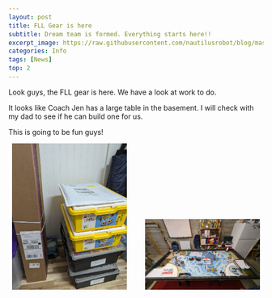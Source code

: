 ```yaml
---
layout: post
title: FLL Gear is here
subtitle: Dream team is formed. Everything starts here!!
excerpt_image: https://raw.githubusercontent.com/nautilusrobot/blog/master/assets/images/post_img/20248_24_post_1.JPG
categories: Info
tags: [News]
top: 2
---
```


Look guys, the FLL gear is here. We have a look at work to do.

It looks like Coach Jen has a large table in the basement. I will check with my dad to see if he can build one for us.

This is going to be fun guys!

<p align="center">
  <img alt="Light" src="https://raw.githubusercontent.com/nautilusrobot/blog/master/assets/images/post_img/20248_24_post_1.JPG" width="45%">
&nbsp; &nbsp; &nbsp; &nbsp;
  <img alt="Dark" src="https://raw.githubusercontent.com/nautilusrobot/blog/master/assets/images/post_img/20248_24_post_2.JPG" width="45%">
</p>

